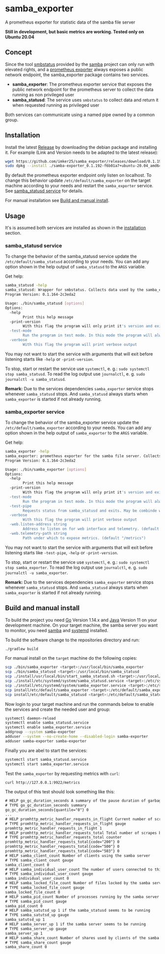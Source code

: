 # samba_exporter

A prometheus exporter for statistic data of the samba file server

**Still in development, but basic metrics are working. Tested only on Ubuntu 20.04**

## Concept

Since the tool [smbstatus](https://www.samba.org/samba/docs/current/man-html/smbstatus.1.html) provided by the [samba](https://www.samba.org/) project can only run with elevated rights, and a [prometheus exporter](https://prometheus.io/docs/instrumenting/writing_exporters/) always exposes a public network endpoint, the samba_exporter package contains two services.

- **samba_exporter**: The prometheus exporter service that exposes the public network endpoint for the prometheus server to collect the data running as non privileged user
- **samba_statusd**: The service uses `smbstatus` to collect data and return it when requested running as privileged user

Both services can communicate using a named pipe owned by a common group.

## Installation

Install the latest [Release](https://github.com/imker25/samba_exporter/releases) by downloading the debian package and installing it. For example (Link and Version needs to be adapted to the latest release):

```sh
wget https://github.com/imker25/samba_exporter/releases/download/0.1.192-pre/samba-exporter_0.1.192-f6b01a7+ubuntu-20.04_amd64.deb
sudo dpkg --install ./samba-exporter_0.1.192-f6b01a7+ubuntu-20.04_amd64.deb
```

By default the prometheus exporter endpoint only listen on localhost. To change this behavior update `/etc/default/samba_exporter` on the target machine according to your needs and restart the `samba_exporter` service. See [samba_statusd service](#samba_statusd-service) for details.

For manual installation see [Build and manual install](#build-and-manual-install).

## Usage

It's is assumed both services are installed as shown in the [installation](#Installation) section.

### samba_statusd service

To change the behavior of the samba_statusd service update the `/etc/default/samba_statusd` according to your needs. You can add any option shown in the help output of `samba_statusd` to the `ARGS` variable.

Get help:

```sh
samba_statusd -help
samba_statusd: Wrapper for smbstatus. Collects data used by the samba_exporter service.
Program Version: 0.1.164-2c3eda2

Usage: ./bin/samba_statusd [options]
Options:
  -help
        Print this help message
  -print-version
        With this flag the program will only print it's version and exit
  -test-mode
        Run the program in test mode. In this mode the program will always return the same test data. To work with samba_exporter both programs needs to run in test mode or not.
  -verbose
        With this flag the program will print verbose output
```

You may not want to start the service with arguments that will exit before listening starts like `-help` or `-print-version`.

To stop, start or restart the service use `systemctl`, e. g.: `sudo systemctl stop samba_statusd`. To read the log output use `journalctl`, e. g. `sudo journalctl -u samba_statusd`.

**Remark:** Due to the services dependencies `samba_exporter` service stops whenever `samba_statusd` stops. And `samba_statusd` always starts when `samba_exporter` is started if not already running.

### samba_exporter service

To change the behavior of the samba_exporter service update the `/etc/default/samba_exporter` according to your needs. You can add any option shown in the help output of `samba_exporter` to the `ARGS` variable.

Get help:

```sh
samba_exporter -help     
samba_exporter: prometheus exporter for the samba file server. Collects data using the samba_statusd service.
Program Version: 0.1.164-2c3eda2

Usage: ./bin/samba_exporter [options]
Options:
  -help
        Print this help message
  -print-version
        With this flag the program will only print it's version and exit
  -test-mode
        Run the program in test mode. In this mode the program will always return the same test data. To work with samba_statusd both programs needs to run in test mode or not.
  -test-pipe
        Requests status from samba_statusd and exits. May be combinde with -test-mode.
  -verbose
        With this flag the program will print verbose output
  -web.listen-address string
        Address to listen on for web interface and telemetry. (default ":9922")
  -web.telemetry-path string
        Path under which to expose metrics. (default "/metrics")
```

You may not want to start the service with arguments that will exit before listening starts like `-test-pipe`, `-help` or `-print-version`.

To stop, start or restart the service use `systemctl`, e. g.: `sudo systemctl stop samba_exporter`. To read the log output use `journalctl`, e. g. `sudo journalctl -u samba_exporter`.

**Remark:** Due to the services dependencies `samba_exporter` service stops whenever `samba_statusd` stops. And `samba_statusd` always starts when `samba_exporter` is started if not already running.

## Build and manual install

To build the project you need [Go](https://golang.org/) Version 1.14.x and [Java](https://java.com/) Version 11 on your development machine. 
On your target machine, the samba server you want to monitor, you need [samba](https://www.samba.org/) and [systemd](https://www.freedesktop.org/wiki/Software/systemd/) installed.

To build the software change to the repositories directory and run:

```sh
./gradlew build
```

For manual install on the `target` machine do the following copies:

```sh
scp ./bin/samba_exporter <target>:/usr/local/bin/samba_exporter
scp ./bin/samba_statusd <target>:/usr/local/bin/samba_statusd 
scp ./install/usr/local/bin/start_samba_statusd.sh <target>:/usr/local/bin/start_samba_statusd.sh
scp ./install/etc/systemd/system/samba_statusd.service <target>:/etc/systemd/system/samba_statusd.service
scp ./install/etc/systemd/system/samba_exporter.service <target>:/etc/systemd/system/samba_exporter.service
scp install/etc/default/samba_exporter <target>:/etc/default/samba_exporter
scp install/etc/default/samba_statusd <target>:/etc/default/samba_statusd
```

Now login to your target machine and run the commands below to enable the services and create the needed user and group:

```sh
systemctl daemon-reload
systemctl enable samba_statusd.service
systemctl enable samba_exporter.service
addgroup --system samba-exporter
adduser --system --no-create-home --disabled-login samba-exporter
adduser samba-exporter samba-exporter
```

Finally you are abel to start the services:

```sh
systemctl start samba_statusd.service
systemctl start samba_exporter.service
```

Test the `samba_exporter` by requesting metrics with `curl`:

```sh
curl http://127.0.0.1:9922/metrics 
```

The output of this test should look something like this:

```txt
# HELP go_gc_duration_seconds A summary of the pause duration of garbage collection cycles.
# TYPE go_gc_duration_seconds summary
go_gc_duration_seconds{quantile="0"} 0
...
# HELP promhttp_metric_handler_requests_in_flight Current number of scrapes being served.
# TYPE promhttp_metric_handler_requests_in_flight gauge
promhttp_metric_handler_requests_in_flight 1
# HELP promhttp_metric_handler_requests_total Total number of scrapes by HTTP status code.
# TYPE promhttp_metric_handler_requests_total counter
promhttp_metric_handler_requests_total{code="200"} 0
promhttp_metric_handler_requests_total{code="500"} 0
promhttp_metric_handler_requests_total{code="503"} 0
# HELP samba_client_count Number of clients using the samba server
# TYPE samba_client_count gauge
samba_client_count 0
# HELP samba_individual_user_count The number of users connected to this samba server
# TYPE samba_individual_user_count gauge
samba_individual_user_count 0
# HELP samba_locked_file_count Number of files locked by the samba server
# TYPE samba_locked_file_count gauge
samba_locked_file_count 0
# HELP samba_pid_count Number of processes running by the samba server
# TYPE samba_pid_count gauge
samba_pid_count 0
# HELP samba_satutsd_up 1 if the samba_statusd seems to be running
# TYPE samba_satutsd_up gauge
samba_satutsd_up 1
# HELP samba_server_up 1 if the samba server seems to be running
# TYPE samba_server_up gauge
samba_server_up 1
# HELP samba_share_count Number of shares used by clients of the samba server
# TYPE samba_share_count gauge
samba_share_count 0
```


